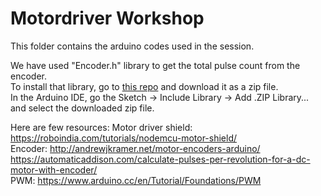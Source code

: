 # Motordriver Workshop
This folder contains the arduino codes used in the session.

We have used "Encoder.h" library to get the total pulse count from the encoder.
<br>
To install that library, go to [this repo](https://github.com/PaulStoffregen/Encoder) and download it as a zip file.
<br>
In the Arduino IDE, go the Sketch -> Include Library -> Add .ZIP Library... and select the downloaded zip file.

Here are few resources:
Motor driver shield: https://roboindia.com/tutorials/nodemcu-motor-shield/
<br>
Encoder: http://andrewjkramer.net/motor-encoders-arduino/
<br>
https://automaticaddison.com/calculate-pulses-per-revolution-for-a-dc-motor-with-encoder/
<br>
PWM: https://www.arduino.cc/en/Tutorial/Foundations/PWM
